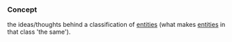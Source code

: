 ### Concept

the ideas/thoughts behind a classification of <a href="https://essif-lab.github.io/framework/docs/terms/entity" hovertext="Entity: someone or something that is known to exist.">entities</a> (what makes <a href="https://essif-lab.github.io/framework/docs/terms/entity" hovertext="Entity: someone or something that is known to exist.">entities</a> in that class 'the same').